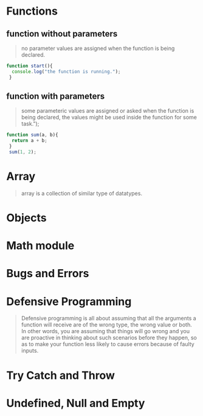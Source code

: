 # Functions
## function without parameters
> no parameter values are assigned when the function is being declared.
```javascript
function start(){
  console.log("the function is running.");
 }
```


## function with parameters
> some parameteric values are assigned or asked when the function is being declared, the values might be used inside the function for some task.");
```javascript
function sum(a, b){
  return a + b;
 }
 sum(1, 2);
```

# Array
> array is a collection of similar type of datatypes.

# Objects

# Math module

# Bugs and Errors

# Defensive Programming
> Defensive programming is all about assuming that all the arguments a function will receive are of the wrong type,  the wrong value or both.
> In other words, you are assuming that things will go wrong and you are proactive in thinking about such scenarios before they happen, so as to make your function less likely to cause errors because of faulty inputs.

# Try Catch and Throw

# Undefined, Null and Empty

#
